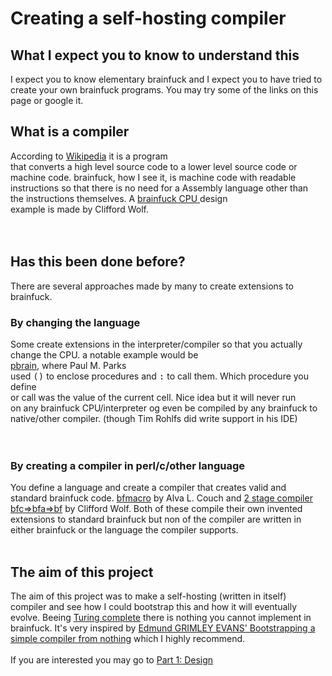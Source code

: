 # Creating a self-hosting compiler #
## What I expect you to know to understand this ##

I expect you to know elementary brainfuck and I expect you to have
tried to create your own brainfuck programs. You may try some of the links
on this page or google it.

## What is a compiler ##
<p>According to <a href='http://en.wikipedia.org/wiki/Compiler'>Wikipedia</a> it is a program<br>
that converts a high level source code to a lower level source code or<br>
machine code. brainfuck, how I see it, is machine code with readable<br>
instructions so that there is no need for a Assembly language other than<br>
the instructions themselves. A <a href='http://www.clifford.at/bfcpu/bfcpu.html'>brainfuck CPU </a> design<br>
example is made by Clifford Wolf.<br>
<br>
<br>
<h2>Has this been done before?</h2>
<p>There are several approaches made by many to create extensions to<br>
brainfuck.<br>
<h3>By changing the language</h3>
<p>Some create extensions in the interpreter/compiler so that you actually<br>
change the CPU. a notable example would be<br>
<a href='http://www.parkscomputing.com/code/pbrain/'>pbrain</a>, where Paul M. Parks<br>
used <tt>()</tt> to enclose procedures and <tt>:</tt> to call them. Which procedure you define<br>
or call was the value of the current cell. Nice idea but it will never run<br>
on any brainfuck CPU/interpreter og even be compiled by any brainfuck to<br>
native/other compiler. (though Tim Rohlfs did write support in his IDE)<br>
<br>
<br>
<h3>By creating a compiler in perl/c/other language</h3>
<p>You define a language and create a compiler that creates valid and<br>
standard brainfuck code. <a href='http://www.cs.tufts.edu/~couch/bfmacro/bfmacro/'>bfmacro</a>
by Alva L. Couch and  <a href='http://www.clifford.at/bfcpu/bfcomp.html'>2 stage compiler bfc=&gt;bfa=&gt;bf</a>
by Clifford Wolf. Both of these compile their own invented<br>
extensions to standard brainfuck but non of the compiler are written in<br>
either brainfuck or the language the compiler supports.<br>
<br>
<h2>The aim of this project</h2>
<p>
The aim of this project was to make a self-hosting (written in itself)<br>
compiler and see how I could bootstrap this and how it will eventually<br>
evolve. Beeing <a href='http://www.iwriteiam.nl/Ha_bf_Turing.html'>Turing complete</a> there is nothing you cannot implement in<br>
brainfuck. It's very inspired by <a href='http://homepage.ntlworld.com/edmund.grimley-evans/bcompiler.html'>Edmund GRIMLEY EVANS' Bootstrapping a simple compiler from nothing</a> which I highly recommend.<br>
<br>
If you are interested you may go to  <a href='Part1Design.md'>Part 1: Design</a>